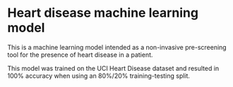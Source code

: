 # Heart disease machine learning model

This is a machine learning model intended as a non-invasive
pre-screening tool for the presence of heart disease in a patient.

This model was trained on the UCI Heart Disease dataset and resulted
in 100% accuracy when using an 80%/20% training-testing split.
